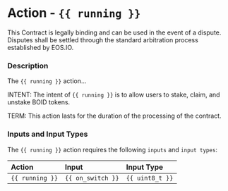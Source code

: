 # Action - `{{ running }}`

This Contract is legally binding and can be used in the event of a dispute. Disputes shall be settled through the standard arbitration process established by EOS.IO.

### Description

The `{{ running }}` action... 

INTENT: The intent of `{{ running }}` is to allow users to stake, claim, and unstake BOID tokens.

TERM: This action lasts for the duration of the processing of the contract.

### Inputs and Input Types

The `{{ running }}` action requires the following `inputs` and `input types`:

| Action | Input | Input Type |
|:--|:--|:--|
| `{{ running }}` | `{{ on_switch }}` | `{{ uint8_t }}` |
